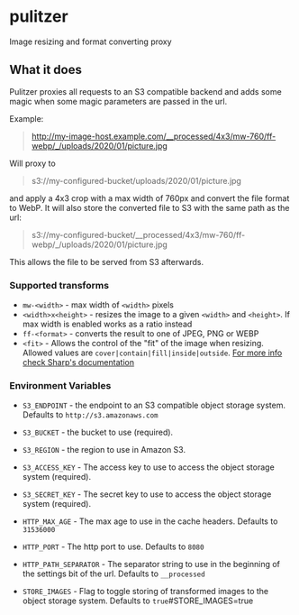 # pulitzer
Image resizing and format converting proxy

## What it does
Pulitzer proxies all requests to an S3 compatible backend and adds some magic when some magic parameters are passed in the url.

Example:
> http://my-image-host.example.com/__processed/4x3/mw-760/ff-webp/_/uploads/2020/01/picture.jpg

Will proxy to
> s3://my-configured-bucket/uploads/2020/01/picture.jpg

and apply a 4x3 crop with a max width of 760px and convert the file format to WebP.
It will also store the converted file to S3 with the same path as the url:
> s3://my-configured-bucket/__processed/4x3/mw-760/ff-webp/_/uploads/2020/01/picture.jpg

This allows the file to be served from S3 afterwards.

### Supported transforms

- `mw-<width>` - max width of `<width>` pixels
- `<width>x<height>` - resizes the image to a given `<width>` and `<height>`. If max width is enabled works as a ratio instead
- `ff-<format>` - converts the result to one of JPEG, PNG or WEBP
- `<fit>` - Allows the control of the "fit" of the image when resizing. Allowed values are `cover|contain|fill|inside|outside`. [For more info check Sharp's documentation](https://sharp.pixelplumbing.com/api-resize)

### Environment Variables

- `S3_ENDPOINT` - the endpoint to an S3 compatible object storage system. Defaults to `http://s3.amazonaws.com`
- `S3_BUCKET` - the bucket to use (required).
- `S3_REGION` - the region to use in Amazon S3.
- `S3_ACCESS_KEY` - The access key to use to access the object storage system (required).
- `S3_SECRET_KEY` - The secret key to use to access the object storage system (required).

- `HTTP_MAX_AGE` - The max age to use in the cache headers. Defaults to `31536000`
- `HTTP_PORT` - The http port to use. Defaults to `8080`
- `HTTP_PATH_SEPARATOR` - The separator string to use in the beginning of the settings bit of the url. Defaults to `__processed`

- `STORE_IMAGES` - Flag to toggle storing of transformed images to the object storage system. Defaults to `true`#STORE_IMAGES=true
